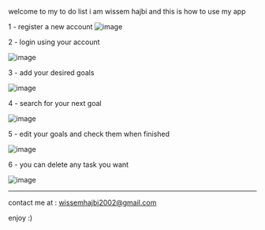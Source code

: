 welcome to my to do list
i am wissem hajbi and this is how to use my app

1 - register a new account
![image](https://user-images.githubusercontent.com/76587329/138091651-4ac07be6-6d66-4ccf-b2cd-e6a564cc1ef2.png)


2 - login using your account 

![image](https://user-images.githubusercontent.com/76587329/138091579-8b3a5197-ced4-4472-83bd-8cdae6072477.png)



3 - add your desired goals 

![image](https://user-images.githubusercontent.com/76587329/138091723-c7792c09-5aae-4c10-9011-8b89608ef116.png) 



4 - search for your next goal 

![image](https://user-images.githubusercontent.com/76587329/138091454-8f1aac01-5ebf-41e5-a713-09c619f9c61f.png)



5 - edit your goals and check them when finished

![image](https://user-images.githubusercontent.com/76587329/138091924-295e2dfc-f030-467a-bc94-e5e1e0899fc9.png)



6 - you can delete any task you want

![image](https://user-images.githubusercontent.com/76587329/138092002-0a4e3bcf-a52e-40ba-a3fe-64cdd1a1f869.png)

--------------------------------------------------------

contact me at :
wissemhajbi2002@gmail.com 

enjoy :)



